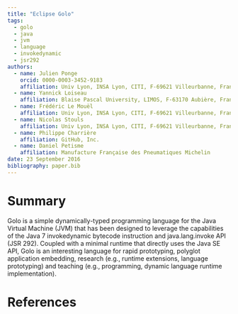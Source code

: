 ```yaml
---
title: "Eclipse Golo"
tags:
  - golo
  - java
  - jvm
  - language
  - invokedynamic
  - jsr292
authors:
  - name: Julien Ponge
    orcid: 0000-0003-3452-9183
    affiliation: Univ Lyon, INSA Lyon, CITI, F-69621 Villeurbanne, France
  - name: Yannick Loiseau
    affiliation: Blaise Pascal University, LIMOS, F-63170 Aubière, France
  - name: Frédéric Le Mouël
    affiliation: Univ Lyon, INSA Lyon, CITI, F-69621 Villeurbanne, France
  - name: Nicolas Stouls
    affiliation: Univ Lyon, INSA Lyon, CITI, F-69621 Villeurbanne, France
  - name: Philippe Charrière
    affiliation: GitHub, Inc.
  - name: Daniel Petisme
    affiliation: Manufacture Française des Pneumatiques Michelin
date: 23 September 2016
bibliography: paper.bib
---
```


# Summary

Golo is a simple dynamically-typed programming language for the Java Virtual Machine (JVM) that has
been designed to leverage the capabilities of the Java 7 invokedynamic bytecode instruction and
java.lang.invoke API (JSR 292). Coupled with a minimal runtime that directly uses the Java SE API,
Golo is an interesting language for rapid prototyping, polyglot application embedding, research
(e.g., runtime extensions, language prototyping) and teaching (e.g., programming, dynamic language
runtime implementation).

# References
